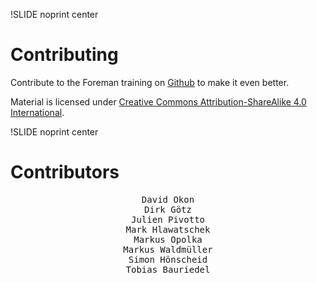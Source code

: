 !SLIDE noprint center

# Contributing
Contribute to the Foreman training on [Github](https://github.com/NETWAYS/foreman-training) to make it even better.

Material is licensed under [Creative Commons Attribution-ShareAlike 4.0 International](http://creativecommons.org/licenses/by-sa/4.0/).


!SLIDE noprint center

# Contributors

<center><pre>
David Okon
Dirk G&ouml;tz
Julien Pivotto
Mark Hlawatschek
Markus Opolka
Markus Waldm&uuml;ller
Simon H&ouml;nscheid
Tobias Bauriedel
</pre></center>
